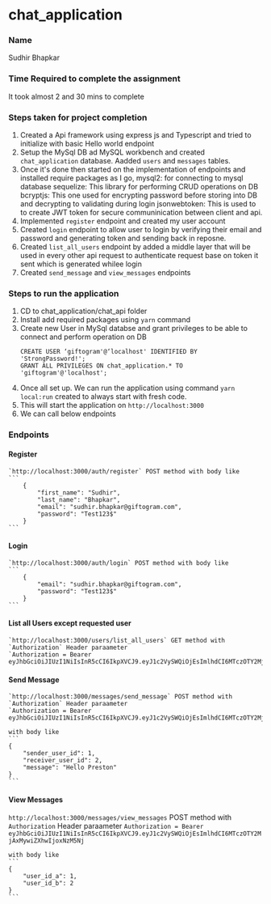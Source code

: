 # chat_application

### Name
Sudhir Bhapkar

### Time Required to complete the assignment
It took almost 2 and 30 mins to complete

### Steps taken for project completion

1. Created a Api framework using express js and Typescript and tried to initialize with basic Hello world endpoint
2. Setup the MySql DB ad MySQL workbench and created `chat_application` database. Aadded `users` and `messages` tables.
3. Once it's done then started on the implementation of endpoints and installed require packages as I go, 
    mysql2: for connecting to mysql database
    sequelize: This library for performing CRUD operations on DB
    bcryptjs: This one used for encrypting password before storing into DB and decrypting to validating during login
    jsonwebtoken: This is used to to create JWT token for secure communinication between client and api.
4. Implemented `register` endpoint and created my user account
5. Created `login` endpoint to allow user to login by verifying their email and password and generating token and sending back in  reposne.
6. Created `list_all_users` endpoint by added a middle layer that will be used in every other api request to authenticate request base on token it sent which is generated whilee login
7. Created `send_message` and `view_messages` endpoints


### Steps to run the application
1. CD to chat_application/chat_api folder
2. Install add required packages using `yarn` command
3. Create new User in MySql databse and grant privileges to be able to connect and perform operation on DB
    ```
    CREATE USER ‘giftogram'@‘localhost' IDENTIFIED BY 'StrongPassword!';
    GRANT ALL PRIVILEGES ON chat_application.* TO 'giftogram'@'localhost';
    ```
4. Once all set up. We can run the application using command `yarn local:run` created to always start with fresh code.
5. This will start the application on `http://localhost:3000`
6. We can call below endpoints

### Endpoints

#### Register
    `http://localhost:3000/auth/register` POST method with body like 
    ```
        {
            "first_name": "Sudhir",
            "last_name": "Bhapkar",
            "email": "sudhir.bhapkar@giftogram.com",
            "password": "Test123$"
        }
    ```

#### Login
    `http://localhost:3000/auth/login` POST method with body like 
    ```
        {
            "email": "sudhir.bhapkar@giftogram.com",
            "password": "Test123$"
        }
    ```

#### List all Users except requested user
    `http://localhost:3000/users/list_all_users` GET method with `Authorization` Header paraameter
    `Authorization = Bearer eyJhbGciOiJIUzI1NiIsInR5cCI6IkpXVCJ9.eyJ1c2VySWQiOjEsImlhdCI6MTczOTY2MjAxMywiZXhwIjoxNzM5Nj`

#### Send Message
    `http://localhost:3000/messages/send_message` POST method with `Authorization` Header paraameter
    `Authorization = Bearer eyJhbGciOiJIUzI1NiIsInR5cCI6IkpXVCJ9.eyJ1c2VySWQiOjEsImlhdCI6MTczOTY2MjAxMywiZXhwIjoxNzM5Nj`

    with body like
    ```
    {
        "sender_user_id": 1,
        "receiver_user_id": 2,
        "message": "Hello Preston"
    }
    ```

#### View Messages
`http://localhost:3000/messages/view_messages` POST method with `Authorization` Header paraameter
`Authorization = Bearer eyJhbGciOiJIUzI1NiIsInR5cCI6IkpXVCJ9.eyJ1c2VySWQiOjEsImlhdCI6MTczOTY2MjAxMywiZXhwIjoxNzM5Nj`

    with body like
    ```
    {
        "user_id_a": 1,
        "user_id_b": 2
    }
    ```








